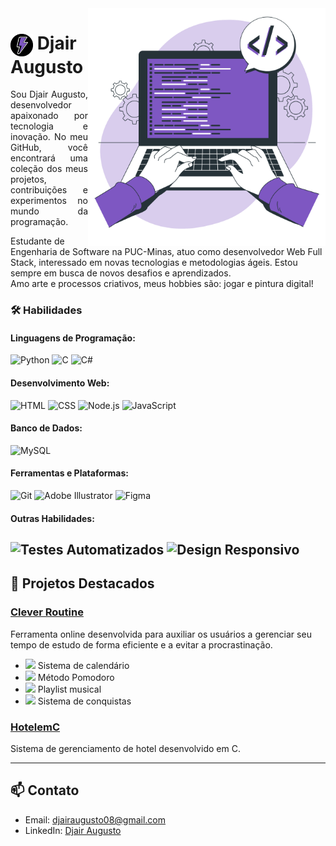 <img align="right" height="380" src="https://github.com/DjairAugusto/DjairAugusto/blob/main/Hand%20coding-bro.png?raw=true">

<h1>
     <img align="center" width="36px" src="https://github.com/DjairAugusto/DjairAugusto/blob/main/Design%20sem%20nome-photoaidcom-cropped.png?raw=true"></a>
    <span>Djair Augusto</span>
</h1>
<p align="justify">Sou Djair Augusto, desenvolvedor apaixonado por tecnologia e inovação. No meu GitHub, você encontrará uma coleção dos meus projetos, contribuições e experimentos no mundo da programação.

Estudante de Engenharia de Software na PUC-Minas, atuo como desenvolvedor Web Full Stack, interessado em novas tecnologias e metodologias ágeis. Estou sempre em busca de novos desafios e aprendizados. 
<br>
 Amo arte e processos criativos, meus hobbies são: jogar e pintura digital!</p>

### 🛠️ Habilidades

#### **Linguagens de Programação:**

![Python](https://img.shields.io/badge/-Python-532C9A?style=for-the-badge&logo=python&logoColor=white)
![C](https://img.shields.io/badge/-C-532C9A?style=for-the-badge&logo=C&logoColor=white)
![C#](https://img.shields.io/badge/-C%23-532C9A?style=for-the-badge&logo=C%2B%2B&logoColor=white)

#### **Desenvolvimento Web:**

![HTML](https://img.shields.io/badge/-HTML-532C9A?style=for-the-badge&logo=html5&logoColor=white)
![CSS](https://img.shields.io/badge/-CSS-532C9A?style=for-the-badge&logo=css3&logoColor=white)
![Node.js](https://img.shields.io/badge/-Node.js-532C9A?style=for-the-badge&logo=node.js&logoColor=white)
![JavaScript](https://img.shields.io/badge/-JavaScript-532C9A?style=for-the-badge&logo=javascript&logoColor=white)

#### **Banco de Dados:**

![MySQL](https://img.shields.io/badge/-MySQL-532C9A?style=for-the-badge&logo=mysql&logoColor=white)

#### **Ferramentas e Plataformas:**

![Git](https://img.shields.io/badge/-Git-532C9A?style=for-the-badge&logo=git&logoColor=white)
![Adobe Illustrator](https://img.shields.io/badge/-Adobe%20Illustrator-532C9A?style=for-the-badge&logo=adobe%20illustrator&logoColor=white)
![Figma](https://img.shields.io/badge/-Figma-532C9A?style=for-the-badge&logo=figma&logoColor=white)

#### **Outras Habilidades:**

![Testes Automatizados](https://img.shields.io/badge/-Testes_Automatizados-532C9A?style=for-the-badge&logoColor=white)
![Design Responsivo](https://img.shields.io/badge/-Design_Responsivo-532C9A?style=for-the-badge&logoColor=white)
---

## 🌟 Projetos Destacados

### [Clever Routine](https://github.com/ICEI-PUC-Minas-PMGES-TI/pmg-es-2024-1-ti1-2010100-clever-routine)
Ferramenta online desenvolvida para auxiliar os usuários a gerenciar seu tempo de estudo de forma eficiente e a evitar a procrastinação. 

- <img src="https://github.com/DjairAugusto/DjairAugusto/blob/main/calendar-icon.png?raw=true" width="20px"> Sistema de calendário
- <img src="https://github.com/DjairAugusto/DjairAugusto/blob/main/pomodoro-icon.png?raw=true" width="20px"> Método Pomodoro
- <img src="https://github.com/DjairAugusto/DjairAugusto/blob/main/music-icon.png?raw=true" width="20px"> Playlist musical
- <img src="https://github.com/DjairAugusto/DjairAugusto/blob/main/trophy-icon.png?raw=true" width="20px"> Sistema de conquistas

### [HotelemC](https://github.com/DjairAugusto/HotelemC)
Sistema de gerenciamento de hotel desenvolvido em C.

---

## 📫 Contato

- Email: [djairaugusto08@gmail.com](mailto:djairaugusto08@gmail.com)
- LinkedIn: [Djair Augusto](https://www.linkedin.com/in/djairaugusto)
